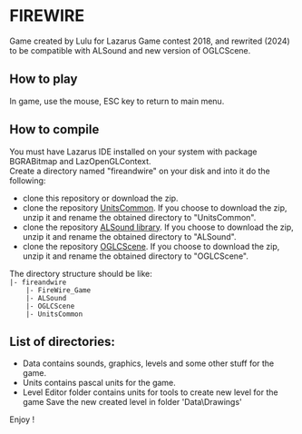 # FIREWIRE
Game created by Lulu  for Lazarus Game contest 2018, and rewrited (2024) to be compatible with ALSound and new version of OGLCScene.

## How to play
In game, use the mouse, ESC key to return to main menu.  

## How to compile
You must have Lazarus IDE installed on your system with package BGRABitmap and LazOpenGLContext.  
Create a directory named "fireandwire" on your disk and into it do the following:
- clone this repository or download the zip.
- clone the repository [UnitsCommon](https://github.com/Lulu04/UnitsCommon). If you choose to download the zip, unzip it and rename the obtained directory to "UnitsCommon".
- clone the repository [ALSound library](https://github.com/Lulu04/ALSound). If you choose to download the zip, unzip it and rename the obtained directory to "ALSound".
- clone the repository [OGLCScene](https://github.com/Lulu04/OGLCScene). If you choose to download the zip, unzip it and rename the obtained directory to "OGLCScene".
  
The directory structure should be like:  
`|- fireandwire`  
`    |- FireWire_Game`  
`    |- ALSound`  
`    |- OGLCScene`  
`    |- UnitsCommon`  

## List of directories:
- Data contains sounds, graphics, levels and some other stuff for the game.
- Units  contains pascal units for the game.
- Level Editor folder contains units for tools to create new level for the game
  Save the new created level in folder 'Data\Drawings\'
  
  
Enjoy !